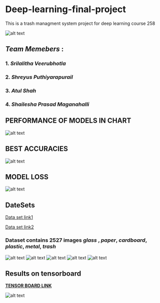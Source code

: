 # Deep-learning-final-project
This is a trash managment system project for deep learning course 258  

![alt text](https://github.com/Team-Invincibles/Deep-learning-final-project/blob/master/pictures/TrashImages.jpg?raw=true)

## _Team Memebers_ :
### 1. _Srilalitha Veerubhotla_
### 2. _Shreyus Puthiyarapurail_
### 3. _Atul Shah_
### 4. _Shailesha Prasad Maganahalli_

## PERFORMANCE OF MODELS IN CHART
![alt text](https://github.com/Team-Invincibles/Deep-learning-final-project/blob/master/pictures/performance_chart.png?raw=true)

## BEST ACCURACIES 
![alt text](https://github.com/Team-Invincibles/Deep-learning-final-project/blob/master/pictures/best_performance.png?raw=true)

## MODEL LOSS
![alt text](https://github.com/Team-Invincibles/Deep-learning-final-project/blob/master/pictures/model_losses.png?raw=true)

## DateSets 
[Data set link1](https://www.kaggle.com/asdasdasasdas/garbage-classification)

[Data set link2](https://github.com/garythung/trashnet)

### Dataset contains 2527 images _glass_ , _paper_, _cardboard_, _plastic_, _metal_, _trash_

![alt text](https://github.com/Team-Invincibles/Deep-learning-final-project/blob/master/pictures/picture1.png)
![alt text](https://github.com/Team-Invincibles/Deep-learning-final-project/blob/master/pictures/picture2.png)
![alt text](https://github.com/Team-Invincibles/Deep-learning-final-project/blob/master/pictures/picture3.png)
![alt text](https://github.com/Team-Invincibles/Deep-learning-final-project/blob/master/pictures/picture4.png)
![alt text](https://github.com/Team-Invincibles/Deep-learning-final-project/blob/master/pictures/picture5.png)

## Results on tensorboard

**[TENSOR BOARD LINK](https://tensorboard.dev/experiment/9OqkrQuOT4uvh0JNSmGf8g/#scalars&run=20200516-232647%2Ftrain)**

![alt text](https://github.com/Team-Invincibles/Deep-learning-final-project/blob/master/pictures/picturetensor.png?raw=true)

